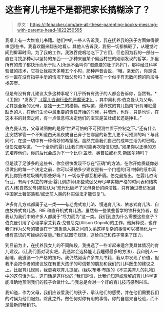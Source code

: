 # 这些育儿书是不是都把家长搞糊涂了？

> 原文：<https://lifehacker.com/are-all-these-parenting-books-messing-with-parents-head-1822250595>

我桌上有一大堆育儿书籍。他们中的一些人告诉我，我在抚养我的孩子方面做得很棒(那些书，我喜欢翻来翻去地看)。其他人告诉我，我把一切都搞砸了，从睡觉时间到屏幕时间。为了我的工作，我狼吞虎咽地吃下了它们，但也因为我的一部分一直在寻找那种可以坚持的东西——那种来自某个偏远村庄的刚刚发现的哲学，那里所有的孩子都快乐而乐于助人(永远不会叫你“湿漉漉的肚子妈妈”)，那种经过科学验证的技术，它将让我每天多睡五个小时，那种声音会说，“哦，亲爱的，你是说你一直在没有指导手册的情况下做父母吗？*给你*我在一个似乎有无数问题的阶段寻找答案。



但是有没有育儿建议太多这种事呢？几乎所有有孩子的人都会告诉你，当然有。*《卫报》*发表了 [《婴儿咨询行业的恶魔天才》](https://www.theguardian.com/news/2018/jan/16/baby-advice-books-industry-attachment-parenting) ，其中奥利弗·伯克曼认为父母，尤其是全新的父母，是独一无二的猎物。他写道，爆炸式的育儿指南“针对睡眠最缺乏的人，在他们生命中最重要的责任开始的时候，并暗示，也许，只是也许，在这本书的封面之间，有一点信息将决定他们的宝宝是茁壮成长还是挣扎。”

伯克曼认为，父母试图做的是将“世界可怕的不可预测性置于控制之下。”还有什么比突然掌管一个不知道白天黑夜或自己鼻子在哪里的新生儿更不可预测的吗？与此同时，在这一切中有一种奇妙的希望感。虽然完善我们自己的成年生活为时已晚，但伯克曼写道，“一个全新的婴儿让我们有可能再次相信幻想。”如果你以正确的方式培养他们，你的后代会成为下一个比尔·盖茨、奥普拉或乔恩·斯图尔特吗？

但是读了足够多的这些书，你会很快发现不存在“正确”的方法，在你开始质疑你必须做出的每一个决定之前，你可以采纳多少建议是有一个门槛的(可冲掉的纸巾真的比你扔进垃圾桶的那些好吗？).一切似乎都互相矛盾。伯克曼指出，在婴儿咨询行业，有两个对立的阵营:婴儿训练师(那些敦促父母尽早实施严格的时间表和结构的人)和自然父母(那些认为“现代化破坏了父母身份的纯洁性，只有通过模仿发展中国家土著部落和/或史前人类的朴实做法才能恢复”)。

许多育儿方式都属于这一类——有老虎式育儿法、慢速育儿法、依恋式育儿法、自由放养式育儿法、RIE 和直升机式育儿法。虽然有一些某些哲学的铁杆支持者，但我认为我们中的许多人都属于“尽力而为”这一类。我们到底为什么需要这些盒子？伯克曼引用了心理学家艾莉森·戈普尼克(Alison Gopnik)的工作，他解释说，也许我们作为父母的错误在于“想象像人类之间的关系这样复杂的事情可以被简化为一组有意识的可操纵的变量。”我们试图守规矩，这给自己和孩子带来了压力。

到目前为止，在抚养我女儿的不同阶段，我挑选了一些听起来适合我具体情况的育儿建议。(让我们面对现实吧，我通常会选择能让我睡得最多的方法)，我和别人一起睡，我遵循一个严格的技巧。我仍然阅读许多育儿书籍，我从中发现了价值，但我不会把作者的建议放在有更大孩子的可信赖的朋友和我们的儿科医生的建议之上。比起育儿规则，我更喜欢育儿提醒。(我以布琳·布朗的《不完美育儿的礼物》中的这句话为生，这句话是这样说的:“我们是谁，比我们知道或理解的育儿科学更能准确地预测我们的孩子会做什么。”)我总是会对一个好的育儿技巧感到兴奋。

我知道，作为父母，我们应该爱我们的孩子，承认他们的感受，并在他们需要我们的时候为他们服务。除此之外，做任何对你有用的事情。你的自信来自经验，而不是最新的畅销书。